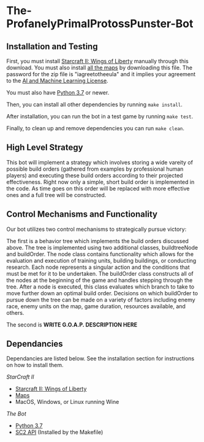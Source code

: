 # The-ProfanelyPrimalProtossPunster-Bot

## Installation and Testing

First, you must install [Starcraft II: Wings of Liberty](https://www.battle.net/download/getInstallerForGame?gameProgram=STARCRAFT_2) manually through this download.  You must also install [all the maps](http://blzdistsc2-a.akamaihd.net/MapPacks/Ladder2019Season3.zip) by downloading this file.  The password for
the zip file is "iagreetotheeula" and it implies your agreement to the [AI and Machine Learning License](http://blzdistsc2-a.akamaihd.net/AI_AND_MACHINE_LEARNING_LICENSE.html).

You must also have [Python 3.7](https://www.python.org/downloads/release/python-381/) or newer.

Then, you can install all other dependencies by running `make install`.

After installation, you can run the bot in a test game by running `make test`.

Finally, to clean up and remove dependencies you can run `make clean`.

## High Level Strategy

This bot will implement a strategy which involves storing a wide vareity of possible build orders (gathered from examples by professional human players) and executing these build orders according to their projected effectiveness.  Right now only a simple, short build order is implemented in the code.  As time goes on this order will be replaced with more effective ones and a full tree will be constructed.

## Control Mechanisms and Functionality

Our bot utilizes two control mechanisms to strategically pursue victory:

The first is a behavior tree which implements the build orders discussed above.  The tree is implemented using two additional classes, buildtreeNode and buildOrder.  The node class contains functionality which allows for the evaluation and execution of training units, building buildings, or conducting research.  Each node represents a singular action and the conditions that must be met for it to be undertaken.  The buildOrder class constructs all of the nodes at the beginning of the game and handles stepping through the tree.  After a node is executed, this class evaluates which branch to take to move further down an optimal build order.  Decisions on which buildOrder to pursue down the tree can be made on a variety of factors including enemy race, enemy units on the map, game duration, resources available, and others.

The second is **WRITE G.O.A.P. DESCRIPTION HERE**

## Dependancies

Dependancies are listed below.  See the installation section for instructions on how to install them.

*StarCraft II*
- [Starcraft II: Wings of Liberty](https://www.battle.net/download/getInstallerForGame?gameProgram=STARCRAFT_2)
- [Maps](http://blzdistsc2-a.akamaihd.net/MapPacks/Ladder2019Season3.zip)
-  MacOS, Windows, or Linux running Wine

*The Bot*
- [Python 3.7](https://www.python.org/downloads/release/python-381/)
- [SC2 API](https://github.com/BurnySc2/python-sc2) (Installed by the Makefile)
